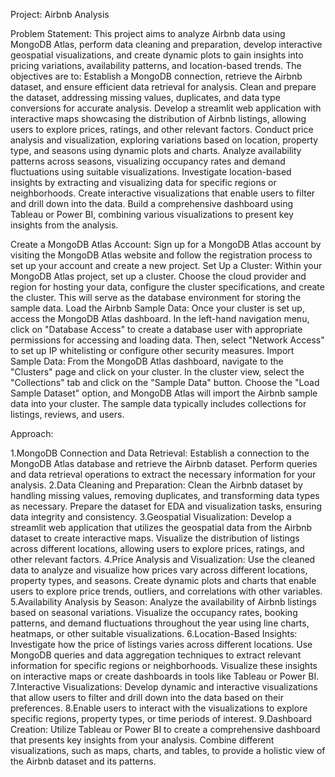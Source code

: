 Project: Airbnb Analysis

Problem Statement: This project aims to analyze Airbnb data using MongoDB Atlas, perform data cleaning and preparation, develop interactive geospatial visualizations, and create dynamic plots to gain insights into pricing variations, availability patterns, and location-based trends. The objectives are to: Establish a MongoDB connection, retrieve the Airbnb dataset, and ensure efficient data retrieval for analysis. Clean and prepare the dataset, addressing missing values, duplicates, and data type conversions for accurate analysis. Develop a streamlit web application with interactive maps showcasing the distribution of Airbnb listings, allowing users to explore prices, ratings, and other relevant factors. Conduct price analysis and visualization, exploring variations based on location, property type, and seasons using dynamic plots and charts. Analyze availability patterns across seasons, visualizing occupancy rates and demand fluctuations using suitable visualizations. Investigate location-based insights by extracting and visualizing data for specific regions or neighborhoods. Create interactive visualizations that enable users to filter and drill down into the data. Build a comprehensive dashboard using Tableau or Power BI, combining various visualizations to present key insights from the analysis.

Create a MongoDB Atlas Account: Sign up for a MongoDB Atlas account by visiting the MongoDB Atlas website and follow the registration process to set up your account and create a new project. Set Up a Cluster: Within your MongoDB Atlas project, set up a cluster. Choose the cloud provider and region for hosting your data, configure the cluster specifications, and create the cluster. This will serve as the database environment for storing the sample data. Load the Airbnb Sample Data: Once your cluster is set up, access the MongoDB Atlas dashboard. In the left-hand navigation menu, click on "Database Access" to create a database user with appropriate permissions for accessing and loading data. Then, select "Network Access" to set up IP whitelisting or configure other security measures. Import Sample Data: From the MongoDB Atlas dashboard, navigate to the "Clusters" page and click on your cluster. In the cluster view, select the "Collections" tab and click on the "Sample Data" button. Choose the "Load Sample Dataset" option, and MongoDB Atlas will import the Airbnb sample data into your cluster. The sample data typically includes collections for listings, reviews, and users.

Approach:

  1.MongoDB Connection and Data Retrieval: Establish a connection to the MongoDB Atlas database and retrieve the Airbnb dataset. Perform queries and data retrieval 
    operations to extract the necessary information for your analysis.
  2.Data Cleaning and Preparation: Clean the Airbnb dataset by handling missing values, removing duplicates, and transforming data types as necessary. Prepare the 
    dataset for EDA and visualization tasks, ensuring data integrity and consistency.
  3.Geospatial Visualization: Develop a streamlit web application that utilizes the geospatial data from the Airbnb dataset to create interactive maps. Visualize 
    the distribution of listings across different locations, allowing users to explore prices, ratings, and other relevant factors.
  4.Price Analysis and Visualization: Use the cleaned data to analyze and visualize how prices vary across different locations, property types, and seasons. Create 
    dynamic plots and charts that enable users to explore price trends, outliers, and correlations with other variables.
  5.Availability Analysis by Season: Analyze the availability of Airbnb listings based on seasonal variations. Visualize the occupancy rates, booking patterns, and 
    demand fluctuations throughout the year using line charts, heatmaps, or other suitable visualizations.
  6.Location-Based Insights: Investigate how the price of listings varies across different locations. Use MongoDB queries and data aggregation techniques to 
    extract relevant information for specific regions or neighborhoods. Visualize these insights on interactive maps or create dashboards in tools like Tableau or 
    Power BI.
  7.Interactive Visualizations: Develop dynamic and interactive visualizations that allow users to filter and drill down into the data based on their preferences. 
  8.Enable users to interact with the visualizations to explore specific regions, property types, or time periods of interest.
  9.Dashboard Creation: Utilize Tableau or Power BI to create a comprehensive dashboard that presents key insights from your analysis. Combine different 
    visualizations, such as maps, charts, and tables, to provide a holistic view of the Airbnb dataset and its patterns.
